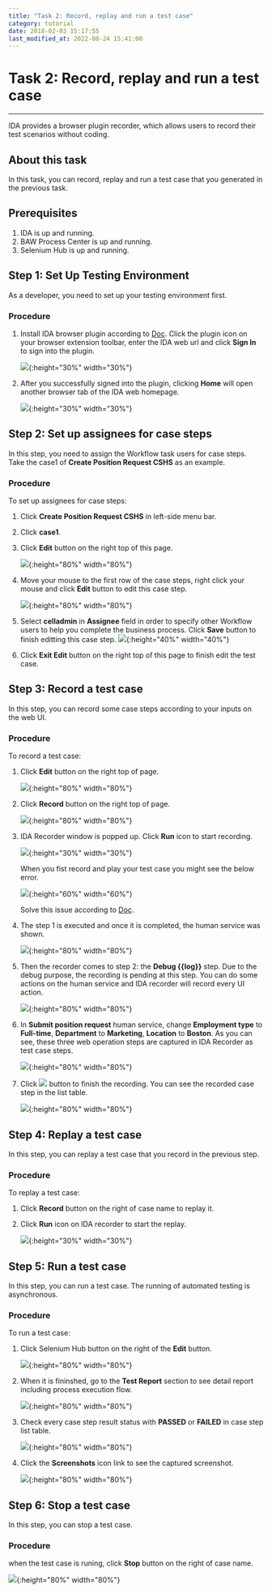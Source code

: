 ```yaml
---
title: "Task 2: Record, replay and run a test case"
category: tutorial
date: 2018-02-03 15:17:55
last_modified_at: 2022-08-24 15:41:00
---
```


# Task 2: Record, replay and run a test case
***

IDA provides a browser plugin recorder, which allows users to record their test scenarios without coding.

## About this task

  In this task, you can record, replay and run a test case that you generated in the previous task.

## Prerequisites

1. IDA is up and running.
2. BAW Process Center is up and running.
3. Selenium Hub is up and running.

## Step 1: Set Up Testing Environment
As a developer, you need to set up your testing environment first.

### Procedure

1. Install IDA browser plugin according to [Doc](https://sdc-china.github.io/IDA-doc/installation/installation-ida-installing.html#step-3-installing-ida-browser-plug-in). Click the plugin icon on your browser extension toolbar, enter the IDA web url and click **Sign In** to sign into the plugin.

   ![][plugin_login]{:height="30%" width="30%"}

2. After you successfully signed into the plugin, clicking **Home** will open another browser tab of the IDA web homepage.

   ![][plugin_login_success]{:height="30%" width="30%"}


## Step 2: Set up assignees for case steps

  In this step, you need to assign the Workflow task users for case steps. Take the case1 of **Create Position Request CSHS** as an example.
  
### Procedure

To set up assignees for case steps:

 1. Click **Create Position Request CSHS** in left-side menu bar.
 
 2. Click **case1**.
 
 3. Click **Edit** button on the right top of this page.
 
    ![][test_case_step_table]{:height="80%" width="80%"}
 
 4. Move your mouse to the first row of the case steps, right click your mouse and click **Edit** button to edit this case step.
 
    ![][test_case_step_edit_button]{:height="80%" width="80%"}
 
 5. Select **celladmin** in **Assignee** field in order to specify other Workflow users to help you complete the business process. Click **Save** button to finish editting this case step.
    ![][assign_bpm_user]{:height="40%" width="40%"}
 
 6. Click **Exit Edit** button on the right top of this page to finish edit the test case.
 
 
## Step 3: Record a test case

  In this step, you can record some case steps according to your inputs on the web UI.
 
### Procedure 

To record a test case: 

  1. Click **Edit** button on the right top of page.
  
     ![][test_case_step_table]{:height="80%" width="80%"}
  
  2. Click **Record**  button on the right top of page.
  
     ![][test_case_step_table2]{:height="80%" width="80%"}
     
  3. IDA Recorder window is popped up. Click **Run** icon to start recording. 
     
     ![][ida_recorder]{:height="30%" width="30%"}

     When you fist record and play your test case you might see the below error.

     ![][test_record_issue]{:height="60%" width="60%"}
   
	  Solve this issue according to [Doc](https://sdc-china.github.io/IDA-doc/installation/installation-ida-installing.html#self-signed-ssl-certificates-installation).

  4. The step 1 is executed and once it is completed, the human service was shown.
     
     ![][test_record_page]{:height="80%" width="80%"}
  
  5. Then the recorder comes to step 2: the **Debug \{\{log\}\}** step. Due to the debug purpose, the recording is pending at this step. You can do some actions on the human service and IDA recorder will record every UI action.
   
     ![][test_case_record_plugin]{:height="80%" width="80%"}
  
  6. In **Submit position request** human service, change **Employment type** to **Full-time**, **Department** to **Marketing**, **Location** to **Boston**. As you can see, these three web operation steps are captured in IDA Recorder as test case steps.
  
      ![][test_case_record_plugin2]{:height="80%" width="80%"}
  
  7. Click ![][test_record_stop] button to finish the recording. You can see the recorded case step in the list table.
  
     ![][test_record_steps]{:height="80%" width="80%"}
  
## Step 4: Replay a test case

  In this step, you can replay a test case that you record in the previous step.
 
### Procedure 

  To replay a test case:

  1. Click **Record** button on the right of case name to replay it.
  
  2. Click **Run** icon on IDA recorder to start the replay.

     ![][tutorial_click_run_button]{:height="30%" width="30%"}
    
## Step 5: Run a test case

   In this step, you can run a test case. The running of automated testing is asynchronous.
   
### Procedure

To run a test case:

 1. Click Selenium Hub button on the right of the **Edit** button.

    ![][click_run_case_button]{:height="80%" width="80%"}
  
 2. When it is fininshed, go to the **Test Report** section to see detail report including process execution flow.  

    ![][tutorial_go_to_test_report]{:height="80%" width="80%"}

 3. Check every case step result status with **PASSED** or **FAILED** in case step list table. 

    ![][tutorial_running_result]{:height="80%" width="80%"}
 
 4. Click the **Screenshots** icon link to see the captured screenshot.
  
    ![][tutorial_case_screenshot]{:height="80%" width="80%"}

## Step 6: Stop a test case

   In this step, you can stop a test case.   
   
### Procedure

when the test case is runing, click **Stop** button on the right of case name.

![][tutorial_case_stop_button]{:height="80%" width="80%"}

  
<!-- **[<Previous][2] [\| Next>][3]** -->
[plugin_login]: ../images/test/plugin_login.png
[plugin_login_success]: ../images/test/plugin_login_success.png
[test_case_step_edit_button]: ../images/test/test_case_step_edit_button.PNG
[test_case_step_table]: ../images/test/test_case_step_table.PNG
[assign_bpm_user]: ../images/test/assign_bpm_user.PNG
[test_case_step_table2]: ../images/test/test_case_step_table2.PNG
[ida_recorder]: ../images/test/ida_recorder.PNG
[tutorial_case_run_button]: ../images/tutorial/tutorial_case_run_button.PNG
[tutorial_case_stop_button]: ../images/tutorial/tutorial_case_stop.PNG
[tutorial_click_run_button]: ../images/tutorial/tutorial_click_run_button.PNG
[tutorial_running_result]: ../images/tutorial/tutorial_running_result.PNG
[tutorial_case_screenshot]: ../images/tutorial/tutorial_case_screenshot.PNG
[1]: ../test/test-record-and-replay-a-test-case.html
[2]: tutorial-create-a-test-project-and-generate-test-cases.html
[3]: tutorial-set-up-checkstyle.html
[test_case_step_table]: ../images/test/test_case_step_table.PNG
[test_case_record_resume]: ../images/test/test_case_record_resume.PNG
[test_case_record_plugin]: ../images/test/test_case_record_plugin.PNG
[test_case_record_plugin2]: ../images/test/test_case_record_plugin2.PNG
[test_record_stop]: ../images/test/test_record_stop.PNG
[test_record_steps]: ../images/test/test_record_steps.PNG
[test_case_record_button]: ../images/test/test_case_record_button.PNG
[test_record_page]: ../images/test/test_record_page.PNG
[test_record_issue]: ../images/tutorial/tuorial_recordissue.png
[click_run_case_button]: ../images/test/click_run_case_button.png
[tutorial_go_to_test_report]: ../images/tutorial/tutorial_go_to_test_report.PNG
